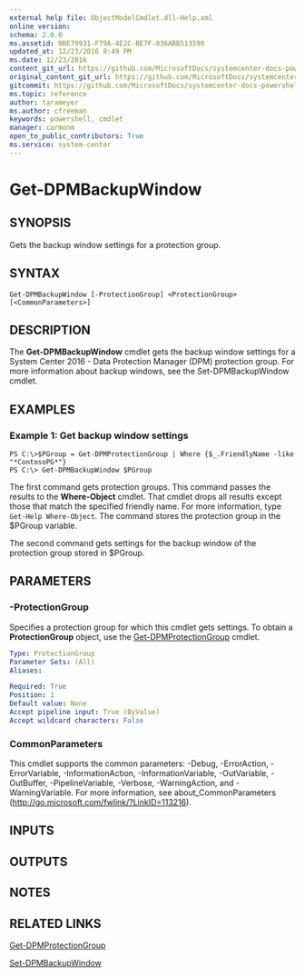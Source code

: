 ```yaml
---
external help file: ObjectModelCmdlet.dll-Help.xml
online version: 
schema: 2.0.0
ms.assetid: 0BE79931-F79A-4E2C-BE7F-036ABB513590
updated_at: 12/23/2016 8:49 PM
ms.date: 12/23/2016
content_git_url: https://github.com/MicrosoftDocs/systemcenter-docs-powershell/blob/master/systemcenter-cmdlets/SystemCenter2016/DataProtectionManager/vlatest/Get-DPMBackupWindow.md
original_content_git_url: https://github.com/MicrosoftDocs/systemcenter-docs-powershell/blob/master/systemcenter-cmdlets/SystemCenter2016/DataProtectionManager/vlatest/Get-DPMBackupWindow.md
gitcommit: https://github.com/MicrosoftDocs/systemcenter-docs-powershell/blob/9548fb95a3c4060e9bbb3fa5f39ca1ed43a4f218/systemcenter-cmdlets/SystemCenter2016/DataProtectionManager/vlatest/Get-DPMBackupWindow.md
ms.topic: reference
author: tarameyer
ms.author: cfreeman
keywords: powershell, cmdlet
manager: carmonm
open_to_public_contributors: True
ms.service: system-center
---
```


# Get-DPMBackupWindow

## SYNOPSIS
Gets the backup window settings for a protection group.

## SYNTAX

```
Get-DPMBackupWindow [-ProtectionGroup] <ProtectionGroup> [<CommonParameters>]
```

## DESCRIPTION
The **Get-DPMBackupWindow** cmdlet gets the backup window settings for a System Center 2016 - Data Protection Manager (DPM) protection group.
For more information about backup windows, see the Set-DPMBackupWindow cmdlet.

## EXAMPLES

### Example 1: Get backup window settings
```
PS C:\>$PGroup = Get-DPMProtectionGroup | Where {$_.FriendlyName -like "*ContosoPG*"}
PS C:\> Get-DPMBackupWindow $PGroup
```

The first command gets protection groups.
This command passes the results to the **Where-Object** cmdlet.
That cmdlet drops all results except those that match the specified friendly name.
For more information, type `Get-Help Where-Object`.
The command stores the protection group in the $PGroup variable.

The second command gets settings for the backup window of the protection group stored in $PGroup.

## PARAMETERS

### -ProtectionGroup
Specifies a protection group for which this cmdlet gets settings.
To obtain a **ProtectionGroup** object, use the [Get-DPMProtectionGroup](./Get-DPMProtectionGroup.md) cmdlet.

```yaml
Type: ProtectionGroup
Parameter Sets: (All)
Aliases: 

Required: True
Position: 1
Default value: None
Accept pipeline input: True (ByValue)
Accept wildcard characters: False
```

### CommonParameters
This cmdlet supports the common parameters: -Debug, -ErrorAction, -ErrorVariable, -InformationAction, -InformationVariable, -OutVariable, -OutBuffer, -PipelineVariable, -Verbose, -WarningAction, and -WarningVariable. For more information, see about_CommonParameters (http://go.microsoft.com/fwlink/?LinkID=113216).

## INPUTS

## OUTPUTS

## NOTES

## RELATED LINKS

[Get-DPMProtectionGroup](xref:SystemCenter2016/DataProtectionManager/vlatest/Get-DPMProtectionGroup.md)

[Set-DPMBackupWindow](xref:SystemCenter2016/DataProtectionManager/vlatest/Set-DPMBackupWindow.md)
